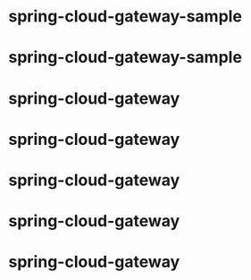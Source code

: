 # spring-cloud-gateway-sample
# spring-cloud-gateway-sample
# spring-cloud-gateway
# spring-cloud-gateway
# spring-cloud-gateway
# spring-cloud-gateway
# spring-cloud-gateway
